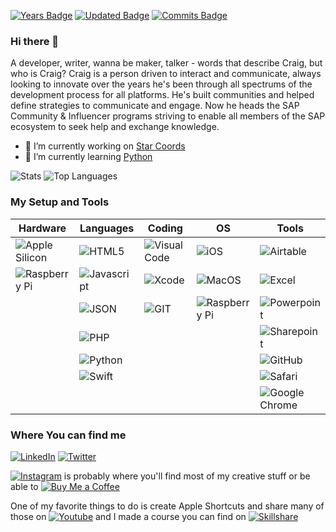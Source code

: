 [![Years Badge](https://badges.pufler.dev/years/ccmehil)](https://badges.pufler.dev) [![Updated Badge](https://badges.pufler.dev/updated/ccmehil/ccmehil)](https://badges.pufler.dev) [![Commits Badge](https://badges.pufler.dev/commits/monthly/ccmehil)](https://badges.pufler.dev)
### Hi there 👋

A developer, writer, wanna be maker, talker - words that describe Craig, but who is Craig? Craig is a person driven to interact and communicate, always looking to innovate over the years he's been through all spectrums of the development process for all platforms. He's built communities and helped define strategies to communicate and engage. Now he heads the SAP Community & Influencer programs striving to enable all members of the SAP ecosystem to seek help and exchange knowledge.

- 🔭 I’m currently working on [Star Coords](https://github.com/ccmehil/star_coords)
- 🌱 I’m currently learning [Python](https://www.python.org)

![Stats](https://github-readme-stats.vercel.app/api?username=ccmehil "")
![Top Languages](https://github-readme-stats.vercel.app/api/top-langs/?username=ccmehil "")

### My Setup and Tools

| Hardware  | Languages  | Coding  | OS  | Tools |
|---|---|---|---|---|
| ![Apple Silicon](https://img.shields.io/badge/apple%20silicon-333333?style=for-the-badge&logo=apple&logoColor=white "Apple Silicon")  |  ![HTML5](https://img.shields.io/badge/HTML5-E34F26?style=for-the-badge&logo=html5&logoColor=white "HTML5") |  ![Visual Code](https://img.shields.io/badge/Visual_Studio_Code-0078D4?style=for-the-badge&logo=visual%20studio%20code&logoColor=white "Visual Code") | ![iOS](https://img.shields.io/badge/iOS-000000?style=for-the-badge&logo=ios&logoColor=white "iOS")  | ![Airtable](https://img.shields.io/badge/Airtable-18BFFF?style=for-the-badge&logo=Airtable&logoColor=white "Airtable") |
| ![Raspberry Pi](https://img.shields.io/badge/Raspberry%20Pi-A22846?style=for-the-badge&logo=Raspberry%20Pi&logoColor=white "Raspberry Pi")  | ![Javascript](https://img.shields.io/badge/JavaScript-323330?style=for-the-badge&logo=javascript&logoColor=F7DF1E "Javascript")  | ![Xcode](https://img.shields.io/badge/Xcode-007ACC?style=for-the-badge&logo=Xcode&logoColor=white "Xcode")  | ![MacOS](https://img.shields.io/badge/mac%20os-000000?style=for-the-badge&logo=apple&logoColor=white "MacOS")  | ![Excel](https://img.shields.io/badge/Microsoft_Excel-217346?style=for-the-badge&logo=microsoft-excel&logoColor=white "Excel") |
|   | ![JSON](https://img.shields.io/badge/json-5E5C5C?style=for-the-badge&logo=json&logoColor=white "JSON")  | ![GIT](https://img.shields.io/badge/GIT-E44C30?style=for-the-badge&logo=git&logoColor=white "Git") | ![Raspberry Pi](https://img.shields.io/badge/Raspberry%20Pi-A22846?style=for-the-badge&logo=Raspberry%20Pi&logoColor=white "Raspberry Pi") | ![Powerpoint](https://img.shields.io/badge/Microsoft_PowerPoint-B7472A?style=for-the-badge&logo=microsoft-powerpoint&logoColor=white "Powerpoint") |
|   | ![PHP](https://img.shields.io/badge/PHP-777BB4?style=for-the-badge&logo=php&logoColor=white "PHP")  |   |   | ![Sharepoint](https://img.shields.io/badge/Microsoft_SharePoint-0078D4?style=for-the-badge&logo=microsoft-sharepoint&logoColor=white "Sharepoint")  |
|   | ![Python](https://img.shields.io/badge/Python-FFD43B?style=for-the-badge&logo=python&logoColor=blue "Python")  |   |   | ![GitHub](https://img.shields.io/badge/GitHub-100000?style=for-the-badge&logo=github&logoColor=white "GitHub")  |
|   | ![Swift](https://img.shields.io/badge/Swift-FA7343?style=for-the-badge&logo=swift&logoColor=white "Swift")  |   |   | ![Safari](https://img.shields.io/badge/Safari-FF1B2D?style=for-the-badge&logo=Safari&logoColor=white "Safari") |
|||| | ![Google Chrome](https://img.shields.io/badge/Google_chrome-4285F4?style=for-the-badge&logo=Google-chrome&logoColor=white "Google Chrome") |

### Where You can find me

[![LinkedIn](https://img.shields.io/badge/LinkedIn-0077B5?style=for-the-badge&logo=linkedin&logoColor=white "LinkedIn")](http://www.linkedin.com/in/ccmehil)
[![Twitter](https://img.shields.io/badge/Twitter-1DA1F2?style=for-the-badge&logo=twitter&logoColor=white "Twitter")](https://www.twitter.com/ccmehil)

[![Instagram](https://img.shields.io/badge/Instagram-E4405F?style=for-the-badge&logo=instagram&logoColor=white "Instagram")](https://www.instagram.com/ccmehil/) is probably where you'll find most of my creative stuff or be able to [![Buy Me a Coffee](https://img.shields.io/badge/Buy_Me_A_Coffee-FFDD00?style=for-the-badge&logo=buy-me-a-coffee&logoColor=black "Buy Me a Coffee")](https://www.buymeacoffee.com/ccmehil)

One of my favorite things to do is create Apple Shortcuts and share many of those on [![Youtube](https://img.shields.io/badge/YouTube-FF0000?style=for-the-badge&logo=youtube&logoColor=white "Youtube")](http://www.youtube.com/user/ccmehil) and I made a course you can find on [![Skillshare](https://img.shields.io/badge/skill%20share-002333?style=for-the-badge&logo=skillshare&logoColor=white "Skillshare")](https://skl.sh/2xA7nZs)

<!--
**ccmehil/ccmehil** is a ✨ _special_ ✨ repository because its `README.md` (this file) appears on your GitHub profile.

Here are some ideas to get you started:

- 🔭 I’m currently working on ...
- 🌱 I’m currently learning ...
- 👯 I’m looking to collaborate on ...
- 🤔 I’m looking for help with ...
- 💬 Ask me about ...
- 📫 How to reach me: ...
- 😄 Pronouns: ...
- ⚡ Fun fact: ...

![Contributions](https://github-profile-summary-cards.vercel.app/api/cards/profile-details?username=ccmehil&theme=vue "")
![Streak](https://github-readme-streak-stats.herokuapp.com/?user=ccmehil "")
![Trophy](https://github-profile-trophy.vercel.app/?username=ccmehil "")
-->

